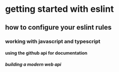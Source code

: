 # getting started with eslint

## how to configure your eslint rules

### working with javascript and typescript

#### using the github api for documentation

##### building a modern web api
